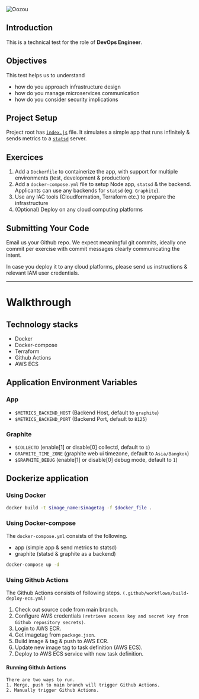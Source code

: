![Oozou](https://cdn.oozou.com/assets/logo-29352bd92fe47c629c5ff5f3885ed9fea425a4cf4db8ccc8ba253ad2fe2d373d.png)


## Introduction

This is a technical test for the role of **DevOps Engineer**.

## Objectives

This test helps us to understand
- how do you approach infrastructure design
- how do you manage microservices communication
- how do you consider security implications

## Project Setup

Project root has [`index.js`](/index.js) file. It simulates a simple app that runs infinitely & sends metrics to a [`statsd`](https://github.com/statsd/statsd) server.

## Exercices

  1. Add a `Dockerfile` to containerize the app, with support for multiple environments (test, development & production)
  2. Add a `docker-compose.yml` file to setup Node app, `statsd` & the backend. Applicants can use any backends for `statsd` (eg: `Graphite`).
  3. Use any IAC tools (Cloudformation, Terraform etc.) to prepare the infrastructure
  4. (Optional) Deploy on any cloud computing platforms

## Submitting Your Code

Email us your Github repo. We expect meaningful git commits, ideally one commit per exercise with commit messages clearly communicating the intent.

In case you deploy it to any cloud platforms, please send us instructions & relevant IAM user credentials.

---

# Walkthrough

## Technology stacks
* Docker
* Docker-compose
* Terraform
* Github Actions
* AWS ECS

## Application Environment Variables
### App
* `$METRICS_BACKEND_HOST` (Backend Host, default to `graphite`)
* `$METRICS_BACKEND_PORT` (Backend Port, default to `8125`)
### Graphite
* `$COLLECTD` (enable[1] or disable[0] collectd, default to `1`)
* `GRAPHITE_TIME_ZONE` (graphite web ui timezone, default to `Asia/Bangkok`)
* `$GRAPHITE_DEBUG` (enable[1] or disable[0] debug mode, default to `1`)

## Dockerize application
### Using Docker
```bash
docker build -t $image_name:$imagetag -f $docker_file .
```
### Using Docker-compose
The `docker-compose.yml` consists of the following. </br>
* app (simple app & send metrics to statsd)
* graphite (statsd & graphite as a backend)
```bash
docker-compose up -d
```
### Using Github Actions
The Github Actions consists of following steps. `(.github/workflows/build-deploy-ecs.yml)` </br>
1. Check out source code from main branch.
2. Configure AWS credentials `(retrieve access key and secret key from Github repository secrets)`.
3. Login to AWS ECR.
4. Get imagetag from `package.json`.
5. Build image & tag & push to AWS ECR.
6. Update new image tag to task definition (AWS ECS).
7. Deploy to AWS ECS service with new task definition.

#### Running Github Actions
```
There are two ways to run.
1. Merge, push to main branch will trigger Github Actions.
2. Manually trigger Github Actions.
```
